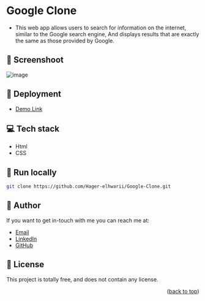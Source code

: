 # Google Clone
<a name="readme-top"></a>

- This web app allows users to search for information on the internet, similar to the Google search engine, And displays results that are exactly the same as those provided by Google.

## :camera_flash: Screenshoot 
![image](https://github.com/Hager-elhwarii/Google-Clone/assets/80959882/2925186f-6de5-4b5a-8133-0a4ff78ca894)

## 🚀 Deployment
  - [Demo Link](https://google-clone-dottie.netlify.app/)

## 💻 Tech stack

- Html
- CSS

##  🔐 Run locally 

```bash
git clone https://github.com/Hager-elhwarii/Google-Clone.git
```

## 🦄   Author

If you want to get in-touch with me you can reach me at:
-  [Email](http://hager.a.elhawary@gmail.com/)
-  [LinkedIn](https://www.linkedin.com/in/hager-omar-elhawary/)
-  [GitHub](https://github.com/Hager-elhwarii)

## 📘 License

This project is totally free,  and does not contain any license.


<p align="right">(<a href="#readme-top">back to top</a>)</p>
